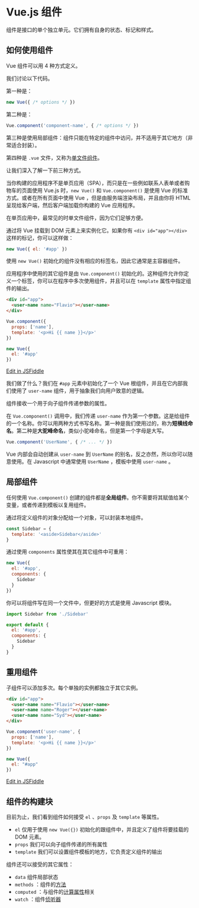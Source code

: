 # Vue.js 组件

组件是接口的单个独立单元。它们拥有自身的状态、标记和样式。

## 如何使用组件

Vue 组件可以用 4 种方式定义。

我们讨论以下代码。

第一种是：

```javascript
new Vue({ /* options */ })
```

第二种是：

```javascript
Vue.component('component-name', { /* options */ })
```

第三种是使用局部组件：组件只能在特定的组件中访问，并不适用于其它地方（非常适合封装）。

第四种是 `.vue` 文件，又称为[单文件组件](https://github.com/coderfe/100-days-of-translate/blob/master/vue-single-file-components.md)。

让我们深入了解一下前三种方式。

当你构建的应用程序不是单页应用（SPA），而只是在一些例如联系人表单或者购物车的页面使用 Vue.js 时，`new Vue()` 和 `Vue.component()` 是使用 Vue 的标准方式。或者在所有页面中使用 Vue ，但是由服务端渲染布局，并且由你将 HTML 呈现给客户端，然后客户端加载你构建的 Vue 应用程序。

在单页应用中，最常见的时单文件组件，因为它们足够方便。

通过将 Vue 挂载到 DOM 元素上来实例化它。如果你有 `<div id="app"></div>` 这样的标记，你可以这样做：

```javascript
new Vue({ el: '#app' })
```

使用 `new Vue()` 初始化的组件没有相应的标签名，因此它通常是主容器组件。

应用程序中使用的其它组件是由 `Vue.component()` 初始化的。这种组件允许你定义一个标签，你可以在程序中多次使用组件，并且可以在 `template` 属性中指定组件的输出。

```html
<div id="app">
  <user-name name="Flavio"></user-name>
</div>
```

```javascript
Vue.component({
  props: ['name'],
  template: '<p>Hi {{ name }}</p>'
})

new Vue({
  el: '#app'
})
```

[Edit in JSFiddle](https://jsfiddle.net/flaviocopes/nvgedhq4/?utm_source=website&utm_medium=embed&utm_campaign=nvgedhq4)

我们做了什么？我们在 `#app` 元素中初始化了一个 Vue 根组件，并且在它内部我们使用了 `user-name` 组件，用于抽象我们向用户致意的逻辑。

组件接收一个用于向子组件传递参数的属性。

在 `Vue.component()` 调用中，我们传递 `user-name` 作为第一个参数。这是给组件的一个名称。你可以用两种方式书写名称。第一种是我们使用过的，称为**短横线命名**。第二种是**大驼峰命名**，类似小驼峰命名，但是第一个字母是大写。

```javascript
Vue.component('UserName', { /* ... */ })
```

Vue 内部会自动创建从 `user-name` 到 `UserName` 的别名，反之亦然，所以你可以随意使用。在 Javascript 中通常使用 `UserName` ，模板中使用 `user-name` 。

## 局部组件

任何使用 `Vue.component()` 创建的组件都是**全局组件**。你不需要将其赋值给某个变量，或者传递到模板以复用组件。

通过将定义组件的对象分配给一个对象，可以封装本地组件。

```javascript
const Sidebar = {
  template: '<aside>Sidebar</aside>'
}
```

通过使用 `components` 属性使其在其它组件中可重用：

```javascript
new Vue({
  el: '#app',
  components: {
    Sidebar
  }
})
```

你可以将组件写在同一个文件中，但更好的方式是使用 Javascript 模块。

```javascript
import Sidebar from './Sidebar'

export default {
  el: '#app',
  components: {
    Sidebar
  }
}
```

## 重用组件

子组件可以添加多次。每个单独的实例都独立于其它实例。

```html
<div id="app">
  <user-name name="Flavio"></user-name>
  <user-name name="Roger"></user-name>
  <user-name name="Syd"></user-name>
</div>
```

```javascript
Vue.component('user-name', {
  props: ['name'],
  template: '<p>Hi {{ name }}</p>'
})

new Vue({
  el: "#app"
})
```

[Edit in JSFiddle](https://jsfiddle.net/flaviocopes/3kebv908/?utm_source=website&utm_medium=embed&utm_campaign=3kebv908)

## 组件的构建块

目前为止，我们看到组件如何接受 `el` 、`props` 及 `template` 等属性。

- `el` 仅用于使用 `new Vue({})` 初始化的跟组件中，并且定义了组件将要挂载的 DOM 元素。
- `props` 我们可以向子组件传递的所有属性
- `template` 我们可以设置组件模板的地方，它负责定义组件的输出

组件还可以接受的其它属性：

- `data` 组件局部状态
- `methods` ：组件的[方法](https://github.com/coderfe/100-days-of-translate/blob/master/vue-methods.md)
- `computed` ：与组件的[计算属性](https://github.com/coderfe/100-days-of-translate/blob/master/vue-computed-properties.md)相关 
- `watch` ：组件[侦听器](https://github.com/coderfe/100-days-of-translate/blob/master/vue-watchers.md)
